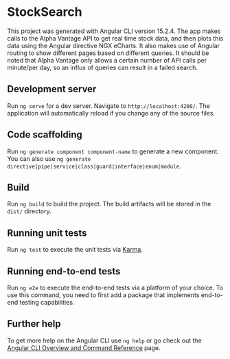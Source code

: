 # StockSearch

This project was generated with Angular CLI version 15.2.4. The app makes calls to the Alpha Vantage API to get real time stock data, and then plots this data using the Angular directive NGX eCharts. It also makes use of Angular routing to show different pages based on different queries. It should be noted that Alpha Vantage only allows a certain number of API calls per minute/per day, so an influx of queries can result in a failed search.

## Development server

Run `ng serve` for a dev server. Navigate to `http://localhost:4200/`. The application will automatically reload if you change any of the source files.

## Code scaffolding

Run `ng generate component component-name` to generate a new component. You can also use `ng generate directive|pipe|service|class|guard|interface|enum|module`.

## Build

Run `ng build` to build the project. The build artifacts will be stored in the `dist/` directory.

## Running unit tests

Run `ng test` to execute the unit tests via [Karma](https://karma-runner.github.io).

## Running end-to-end tests

Run `ng e2e` to execute the end-to-end tests via a platform of your choice. To use this command, you need to first add a package that implements end-to-end testing capabilities.

## Further help

To get more help on the Angular CLI use `ng help` or go check out the [Angular CLI Overview and Command Reference](https://angular.io/cli) page.
